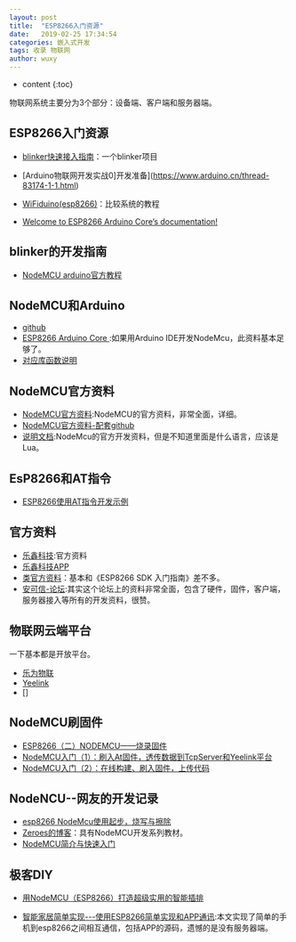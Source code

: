 ```yaml
---
layout: post
title:  "ESP8266入门资源"
date:   2019-02-25 17:34:54
categories: 嵌入式开发
tags: 收录 物联网
author: wuxy
---
```


* content
{:toc}

物联网系统主要分为3个部分：设备端、客户端和服务器端。


## ESP8266入门资源
- [blinker快速接入指南](https://www.arduino.cn/thread-76018-1-1.html)：一个blinker项目

- [Arduino物联网开发实战0]开发准备](https://www.arduino.cn/thread-83174-1-1.html)

- [WiFiduino(esp8266)](https://wifiduino.com/)：比较系统的教程

- [Welcome to ESP8266 Arduino Core’s documentation!](https://arduino-esp8266.readthedocs.io/en/latest/index.html)

## blinker的开发指南
- [NodeMCU arduino官方教程](https://www.arduino.cn/thread-83754-1-1.html)

## NodeMCU和Arduino
- [github](https://github.com/esp8266/Arduino)
- [ESP8266 Arduino Core ](https://arduino-esp8266.readthedocs.io/en/latest/):如果用Arduino IDE开发NodeMcu，此资料基本足够了。
- [对应库函数说明](https://www.arduino.cc/en/Reference/WiFi)


## NodeMCU官方资料

- [NodeMCU官方资料](http://www.nodemcu.com/index_cn.html):NodeMCU的官方资料，非常全面，详细。
- [NodeMCU官方资料-配套github](https://github.com/nodemcu)
- [说明文档](https://nodemcu.readthedocs.io/en/master/):NodeMcu的官方开发资料，但是不知道里面是什么语言，应该是Lua。


## EsP8266和AT指令

- [ESP8266使用AT指令开发示例](http://wiki.ai-thinker.com/esp8266/examples/at_demo)

## 官方资料
- [乐鑫科技](https://www.espressif.com/zh-hans):官方资料
- [乐鑫科技APP](https://github.com/EspressifApp)
- [类官方资料](https://blog.csdn.net/qq_36347513/article/details/82699224)：基本和《ESP8266 SDK 入门指南》差不多。
- [安可信-论坛](http://bbs.ai-thinker.com/forum.php?mod=viewthread&tid=8&extra=page%3D1):其实这个论坛上的资料非常全面，包含了硬件，固件，客户端，服务器接入等所有的开发资料，很赞。



## 物联网云端平台

一下基本都是开放平台。

- [乐为物联](https://www.lewei50.com/)
- [Yeelink](http://www.yeelink.net/)
- []


## NodeMCU刷固件
- [ESP8266（二）NODEMCU——烧录固件](https://blog.csdn.net/tianzhong123/article/details/50754872)
- [NodeMCU入门（1）：刷入At固件，透传数据到TcpServer和Yeelink平台](https://www.cnblogs.com/zeroes/p/nodemcu_tcpserver.html)
- [NodeMCU入门（2）：在线构建、刷入固件，上传代码](https://www.cnblogs.com/zeroes/p/nodemcu_build.html)

## NodeNCU--网友的开发记录
- [esp8266 NodeMcu使用起步，烧写与擦除](https://blog.csdn.net/FLYING37520/article/details/79660490)
- [Zeroes的博客](https://www.cnblogs.com/zeroes/category/1014075.html)：具有NodeMCU开发系列教材。
- [NodeMCU简介与快速入门](https://my.oschina.net/u/2306127/blog/402931)



## 极客DIY
- [用NodeMCU（ESP8266）打造超级实用的智能插排](https://www.geek-workshop.com/thread-24907-1-1.html)

- [智能家居简单实现---使用ESP8266简单实现和APP通讯](https://blog.csdn.net/Jsagacity/article/details/78531819):本文实现了简单的手机到esp8266之间相互通信，包括APP的源码，遗憾的是没有服务器端。
